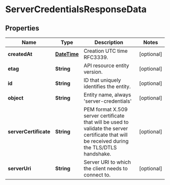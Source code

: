 
# ServerCredentialsResponseData

## Properties
Name | Type | Description | Notes
------------ | ------------- | ------------- | -------------
**createdAt** | [**DateTime**](DateTime.md) | Creation UTC time RFC3339. |  [optional]
**etag** | **String** | API resource entity version. |  [optional]
**id** | **String** | ID that uniquely identifies the entity. |  [optional]
**object** | **String** | Entity name, always &#39;server-credentials&#39; |  [optional]
**serverCertificate** | **String** | PEM format X.509 server certificate that will be used to validate the server certificate that will be received during the TLS/DTLS handshake. |  [optional]
**serverUri** | **String** | Server URI to which the client needs to connect to. |  [optional]



